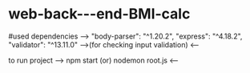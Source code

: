 # web-back---end-BMI-calc

#used dependencies -->
    "body-parser": "^1.20.2",
    "express": "^4.18.2",
    "validator": "^13.11.0" -->(for checking input validation)
<--

to run project -->
    npm start (or) nodemon root.js
<--